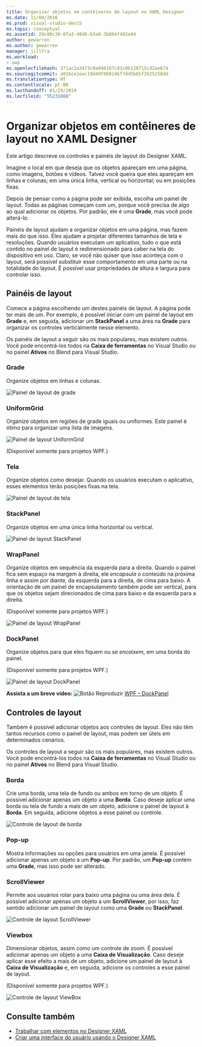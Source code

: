 ```yaml
---
title: Organizar objetos em contêineres de layout no XAML Designer
ms.date: 11/04/2016
ms.prod: visual-studio-dev15
ms.topic: conceptual
ms.assetid: 29c80c38-0fa3-48d6-b3a8-3b864f482e44
author: gewarren
ms.author: gewarren
manager: jillfra
ms.workload:
- uwp
ms.openlocfilehash: 371ac2a3473c8e040167c91c0b126715cd2ae674
ms.sourcegitcommit: a916ce1eec19d49f060146f7dd5b65f3925158dd
ms.translationtype: HT
ms.contentlocale: pt-BR
ms.lasthandoff: 01/29/2019
ms.locfileid: "55231808"
---
```

# <a name="organize-objects-into-layout-containers-in-xaml-designer"></a>Organizar objetos em contêineres de layout no XAML Designer

Este artigo descreve os controles e painéis de layout do Designer XAML.

Imagine o local em que deseja que os objetos apareçam em uma página, como imagens, botões e vídeos. Talvez você queira que eles apareçam em linhas e colunas; em uma única linha, vertical ou horizontal; ou em posições fixas.

Depois de pensar como a página pode ser exibida, escolha um painel de layout. Todas as páginas começam com um, porque você precisa de algo ao qual adicionar os objetos. Por padrão, ele é uma **Grade**, mas você pode alterá-lo.

Painéis de layout ajudam a organizar objetos em uma página, mas fazem mais do que isso. Eles ajudam a projetar diferentes tamanhos de tela e resoluções. Quando usuários executam um aplicativo, tudo o que está contido no painel de layout é redimensionado para caber na tela do dispositivo em uso. Claro, se você não quiser que isso aconteça com o layout, será possível substituir esse comportamento em uma parte ou na totalidade do layout. É possível usar propriedades de altura e largura para controlar isso.

## <a name="layout-panels"></a>Painéis de layout

Comece a página escolhendo um destes painéis de layout. A página pode ter mais de um. Por exemplo, é possível iniciar com um painel de layout em **Grade** e, em seguida, adicionar um **StackPanel** a uma área na **Grade** para organizar os controles verticalmente nesse elemento.

Os painéis de layout a seguir são os mais populares, mas existem outros. Você pode encontrá-los todos na **Caixa de ferramentas** no Visual Studio ou no painel **Ativos** no Blend para Visual Studio.

### <a name="grid"></a>Grade

Organize objetos em linhas e colunas.

![Painel de layout de grade](../designers/media/98b234b2-ac3b-441f-9136-98375fee87b7.png)

### <a name="uniformgrid"></a>UniformGrid

Organize objetos em regiões de grade iguais ou uniformes. Este painel é ótimo para organizar uma lista de imagens.

![Painel de layout UniformGrid](../designers/media/928b9284-a7e8-4678-875a-656b80b78076.png)

(Disponível somente para projetos WPF.)

### <a name="canvas"></a>Tela

Organize objetos como desejar. Quando os usuários executam o aplicativo, esses elementos terão posições fixas na tela.

![Painel de layout de tela](../designers/media/e1ae27f0-3a57-454e-b580-877dcea8836d.png)

### <a name="stackpanel"></a>StackPanel

Organize objetos em uma única linha horizontal ou vertical.

![Painel de layout StackPanel](../designers/media/a85a7b57-b0a8-495e-b985-f0291e41d093.png)

### <a name="wrappanel"></a>WrapPanel

Organize objetos em sequência da esquerda para a direita. Quando o painel fica sem espaço na margem à direita, ele *encapsula* o conteúdo na próxima linha e assim por diante, da esquerda para a direita, de cima para baixo. A orientação de um painel de encapsulamento também pode ser vertical, para que os objetos sejam direcionados de cima para baixo e da esquerda para a direita.

(Disponível somente para projetos WPF.)

![Painel de layout WrapPanel](../designers/media/b1c415fb-9a32-4a18-aa0b-308fca994ac9.png)

### <a name="dockpanel"></a>DockPanel

Organize objetos para que eles fiquem ou se *encaixem*, em uma borda do painel.

(Disponível somente para projetos WPF.)

![Painel de layout DockPanel](../designers/media/72d46b58-9a49-4dd5-8af7-6843c0440226.png)

**Assista a um breve vídeo:** ![Botão Reproduzir](../designers/media/bldadminconsoleinitialconfigicon.PNG) [WPF – DockPanel](https://www.youtube.com/watch?v=EBH_OIM-zPo)

## <a name="layout-controls"></a>Controles de layout

Também é possível adicionar objetos aos controles de layout. Eles não têm tantos recursos como o painel de layout, mas podem ser úteis em determinados cenários.

Os controles de layout a seguir são os mais populares, mas existem outros. Você pode encontrá-los todos na **Caixa de ferramentas** no Visual Studio ou no painel **Ativos** no Blend para Visual Studio.

### <a name="border"></a>Borda

Crie uma borda, uma tela de fundo ou ambos em torno de um objeto. É possível adicionar apenas um objeto a uma **Borda**. Caso deseje aplicar uma borda ou tela de fundo a mais de um objeto, adicione o painel de layout à **Borda**. Em seguida, adicione objetos a esse painel ou controle.

![Controle de layout de borda](../designers/media/e761238b-99fd-43c5-bbc4-57538b8289ff.png)

### <a name="popup"></a>Pop-up

Mostra informações ou opções para usuários em uma janela. É possível adicionar apenas um objeto a um **Pop-up**. Por padrão, um **Pop-up** contém uma **Grade**, mas isso pode ser alterado.

### <a name="scrollviewer"></a>ScrollViewer

Permite aos usuários rolar para baixo uma página ou uma área dela. É possível adicionar apenas um objeto a um **ScrollViewer**, por isso, faz sentido adicionar um painel de layout como uma **Grade** ou **StackPanel**.

![Controle de layout ScrollViewer](../designers/media/06b326d4-f23d-41a6-b26b-e1aff37572a7.png)

### <a name="viewbox"></a>Viewbox

Dimensionar objetos, assim como um controle de zoom. É possível adicionar apenas um objeto a uma **Caixa de Visualização**. Caso deseje aplicar esse efeito a mais de um objeto, adicione um painel de layout à **Caixa de Visualização** e, em seguida, adicione os controles a esse painel de layout.

(Disponível somente para projetos WPF.)

![Controle de layout ViewBox](../designers/media/f5b13c66-d918-4141-8a16-bd8f8628687a.png)

## <a name="see-also"></a>Consulte também

- [Trabalhar com elementos no Designer XAML](../designers/working-with-elements-in-xaml-designer.md)
- [Criar uma interface do usuário usando o Designer XAML](../designers/creating-a-ui-by-using-xaml-designer-in-visual-studio.md)